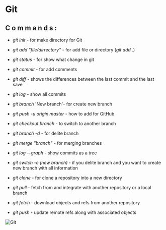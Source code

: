 # Git
## **C o m m a n d s :**

- *git init* - for make directory for Git
- *git add  "file/dirrectory"* - for add file or directory  (*git add .*)
- *git status* - for  show what change in git
- *git commit* - for add comments
- *git diff* - shows the differences between the last commit and the last save
- *git log*  - show all commits
- *git branch* 'New branch'- for create new branch 
- *git push -u origin master* - how to add for GitHub
- *git checkout branch* - to switch to another branch
- *git branch -d* - for delite branch
- *git merge "branch"* - for merging branches
- *git log --graph* - show commits as a tree 
- *git switch -c (new branch)* - if you delite branch and you want to create new branch with all information

- *git clone* - for clone a repository into a new directory
- *git pull* - fetch from and integrate with another repository or a local branch
- *git fetch* - download objects and refs from another repository
- *git push* - update remote refs along with associated objects

![Git](Git.jpg)
